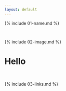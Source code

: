 ```yaml
---
layout: default
---
```


{% include 01-name.md %}

<br>

{% include 02-image.md %}
# Hello
<br>

{% include 03-links.md %}

